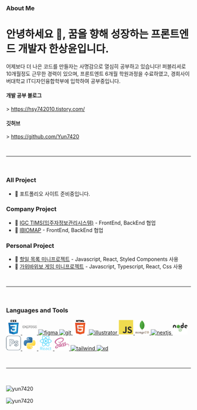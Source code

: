### About Me
<h1 align="left">안녕하세요 👋, 꿈을 향해 성장하는 프론트엔드 개발자 한상윤입니다.</h1>
<p align="left">어제보다 더 나은 코드를 만들자는 사명감으로 열심히 공부하고 있습니다! 퍼블리셔로 10개월정도 근무한 경력이 있으며, 프론트엔트 6개월 학원과정을 수료하였고, 경희사이버대학교 IT디자인융합학부에 입학하여 공부중입니다.</p>

<h4>개발 공부 블로그</h4>
> <a href="https://hsy742010.tistory.com/" target="_blank">https://hsy742010.tistory.com/</a>
<h4>깃허브</h4>
> <a href="https://github.com/Yun7420" target="_blank">https://github.com/Yun7420</a>

</br><hr></br>

### All Project
- 📘 포트폴리오 사이트 준비중입니다.

### Company Project
- 📘 [IGC TIMS(입주자정보관리시스템)](https://tims.igc.or.kr/igc/index.do) - FrontEnd, BackEnd 협업
- 📘 [IBIOMAP](https://ibiomap.or.kr/app/index.do) - FrontEnd, BackEnd 협업

### Personal Project
- 📘 [할일 목록 미니프로젝트](https://yun7420.github.io/todo_list-2023/) - Javascript, React, Styled Components 사용
- 📘 [가위바위보 게임 미니프로젝트](https://yun7420.github.io/rockscissorspaper-2023/) - Javascript, Typescript, React, Css 사용

</br><hr></br>

### Languages and Tools
<p align="left">
  <a href="https://www.w3schools.com/css/" target="_blank" rel="noreferrer"> <img src="https://raw.githubusercontent.com/devicons/devicon/master/icons/css3/css3-original-wordmark.svg" alt="css3" width="40" height="40"/> </a> 
  <a href="https://expressjs.com" target="_blank" rel="noreferrer"> <img src="https://raw.githubusercontent.com/devicons/devicon/master/icons/express/express-original-wordmark.svg" alt="express" width="40" height="40"/> </a> 
  <a href="https://www.figma.com/" target="_blank" rel="noreferrer"> <img src="https://www.vectorlogo.zone/logos/figma/figma-icon.svg" alt="figma" width="40" height="40"/> </a> 
  <a href="https://git-scm.com/" target="_blank" rel="noreferrer"> <img src="https://www.vectorlogo.zone/logos/git-scm/git-scm-icon.svg" alt="git" width="40" height="40"/> </a> 
  <a href="https://www.w3.org/html/" target="_blank" rel="noreferrer"> <img src="https://raw.githubusercontent.com/devicons/devicon/master/icons/html5/html5-original-wordmark.svg" alt="html5" width="40" height="40"/> </a> 
  <a href="https://www.adobe.com/in/products/illustrator.html" target="_blank" rel="noreferrer"> <img src="https://www.vectorlogo.zone/logos/adobe_illustrator/adobe_illustrator-icon.svg" alt="illustrator" width="40" height="40"/> </a> 
  <a href="https://developer.mozilla.org/en-US/docs/Web/JavaScript" target="_blank" rel="noreferrer"> <img src="https://raw.githubusercontent.com/devicons/devicon/master/icons/javascript/javascript-original.svg" alt="javascript" width="40" height="40"/> </a> 
  <a href="https://www.mongodb.com/" target="_blank" rel="noreferrer"> <img src="https://raw.githubusercontent.com/devicons/devicon/master/icons/mongodb/mongodb-original-wordmark.svg" alt="mongodb" width="40" height="40"/> </a> 
  <a href="https://nextjs.org/" target="_blank" rel="noreferrer"> <img src="https://cdn.worldvectorlogo.com/logos/nextjs-2.svg" alt="nextjs" width="40" height="40"/> </a> 
  <a href="https://nodejs.org" target="_blank" rel="noreferrer"> <img src="https://raw.githubusercontent.com/devicons/devicon/master/icons/nodejs/nodejs-original-wordmark.svg" alt="nodejs" width="40" height="40"/> </a> 
  <a href="https://www.photoshop.com/en" target="_blank" rel="noreferrer"> <img src="https://raw.githubusercontent.com/devicons/devicon/master/icons/photoshop/photoshop-line.svg" alt="photoshop" width="40" height="40"/> </a> 
  <a href="https://www.python.org" target="_blank" rel="noreferrer"> <img src="https://raw.githubusercontent.com/devicons/devicon/master/icons/python/python-original.svg" alt="python" width="40" height="40"/> </a> 
  <a href="https://reactjs.org/" target="_blank" rel="noreferrer"> <img src="https://raw.githubusercontent.com/devicons/devicon/master/icons/react/react-original-wordmark.svg" alt="react" width="40" height="40"/> </a> 
  <a href="https://sass-lang.com" target="_blank" rel="noreferrer"> <img src="https://raw.githubusercontent.com/devicons/devicon/master/icons/sass/sass-original.svg" alt="sass" width="40" height="40"/> </a> 
  <a href="https://tailwindcss.com/" target="_blank" rel="noreferrer"> <img src="https://www.vectorlogo.zone/logos/tailwindcss/tailwindcss-icon.svg" alt="tailwind" width="40" height="40"/> </a> 
  <a href="https://www.adobe.com/products/xd.html" target="_blank" rel="noreferrer"> <img src="https://cdn.worldvectorlogo.com/logos/adobe-xd.svg" alt="xd" width="40" height="40"/> </a>
</p>

</br><hr></br>

<p><img align="center" src="https://github-readme-stats.vercel.app/api?username=yun7420&show_icons=true&locale=en" alt="yun7420" /></p>
<p><img align="center" src="https://github-readme-streak-stats.herokuapp.com/?user=yun7420&" alt="yun7420" /></p>
